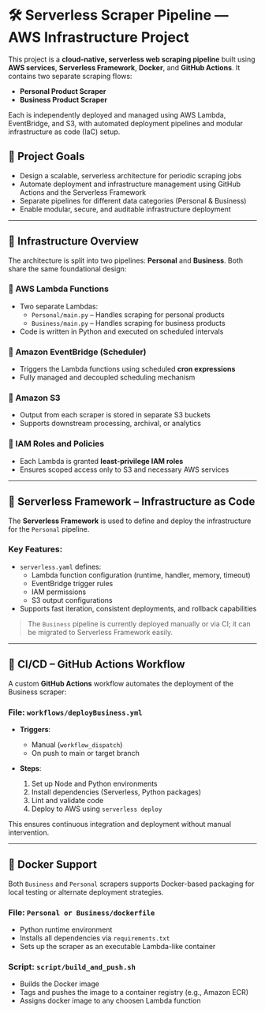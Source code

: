 # 🛠️ Serverless Scraper Pipeline — AWS Infrastructure Project

This project is a **cloud-native, serverless web scraping pipeline** built using **AWS services**, **Serverless Framework**, **Docker**, and **GitHub Actions**. It contains two separate scraping flows:

- **Personal Product Scraper**
- **Business Product Scraper**

Each is independently deployed and managed using AWS Lambda, EventBridge, and S3, with automated deployment pipelines and modular infrastructure as code (IaC) setup.

## 📌 Project Goals

- Design a scalable, serverless architecture for periodic scraping jobs
- Automate deployment and infrastructure management using GitHub Actions and the Serverless Framework
- Separate pipelines for different data categories (Personal & Business)
- Enable modular, secure, and auditable infrastructure deployment

---

## 🧱 Infrastructure Overview

The architecture is split into two pipelines: **Personal** and **Business**. Both share the same foundational design:

### 🔹 AWS Lambda Functions
- Two separate Lambdas:
  - `Personal/main.py` – Handles scraping for personal products
  - `Business/main.py` – Handles scraping for business products
- Code is written in Python and executed on scheduled intervals

### 🔹 Amazon EventBridge (Scheduler)
- Triggers the Lambda functions using scheduled **cron expressions**
- Fully managed and decoupled scheduling mechanism

### 🔹 Amazon S3
- Output from each scraper is stored in separate S3 buckets
- Supports downstream processing, archival, or analytics

### 🔹 IAM Roles and Policies
- Each Lambda is granted **least-privilege IAM roles**
- Ensures scoped access only to S3 and necessary AWS services

---

## 🧩 Serverless Framework – Infrastructure as Code

The **Serverless Framework** is used to define and deploy the infrastructure for the `Personal` pipeline.

### Key Features:
- `serverless.yaml` defines:
  - Lambda function configuration (runtime, handler, memory, timeout)
  - EventBridge trigger rules
  - IAM permissions
  - S3 output configurations
- Supports fast iteration, consistent deployments, and rollback capabilities

> The `Business` pipeline is currently deployed manually or via CI; it can be migrated to Serverless Framework easily.

---

## 🔁 CI/CD – GitHub Actions Workflow

A custom **GitHub Actions** workflow automates the deployment of the Business scraper:

### File: `workflows/deployBusiness.yml`

- **Triggers**:
  - Manual (`workflow_dispatch`)
  - On push to main or target branch

- **Steps**:
  1. Set up Node and Python environments
  2. Install dependencies (Serverless, Python packages)
  3. Lint and validate code
  4. Deploy to AWS using `serverless deploy`

This ensures continuous integration and deployment without manual intervention.

---

## 🐳 Docker Support

Both `Business` and `Personal` scrapers supports Docker-based packaging for local testing or alternate deployment strategies.

### File: `Personal or Business/dockerfile`

- Python runtime environment
- Installs all dependencies via `requirements.txt`
- Sets up the scraper as an executable Lambda-like container

### Script: `script/build_and_push.sh`

- Builds the Docker image
- Tags and pushes the image to a container registry (e.g., Amazon ECR)
- Assigns docker image to any choosen Lambda function

